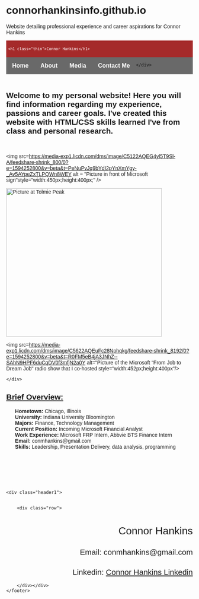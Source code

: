 # connorhankinsinfo.github.io
Website detailing professional experience and career aspirations for Connor Hankins
<html>

<div class="header1">
  
  
    <h1 class="thin">Connor Hankins</h1>
    

    
</div>

<div class="navbar">
    <a href="Homepage.html"><b>Home</a></b>
  <div class="dropdown">
      <button class="dropbtn"><b>About </b>
      <i class="fa fa-caret-down"></i>
    </button>
    <div class="dropdown-content">
      <a href="About Me.html">About Me</a>
      <a href="Professional Experience.html">Professional Experience</a>
      <a href="Passions.html">Passions</a>
    </div>
  </div> 
    <div class="dropdown">
        <button class="dropbtn"><b>Media</b>
      <i class="fa fa-caret-down"></i>
    </button>
    <div class="dropdown-content">
      <a href="Blog.html">Blog</a>
      <a href="Pictures.html">Pictures</a>
      <a href="Projects.html">Projects</a>
    </div>
</div> 
    <div class="navbar">
        <a href="Contact Me Form.html"><b>Contact Me</a></b>
    </button>
      
    
    
    </div>
  </div> 
</div>




    
<br>
    
<H2> Welcome to my personal website! Here you will find information regarding my experience, passions and career goals. I've created this website with HTML/CSS skills learned I've from class and personal research. </h2>

<Br>
<div>


 <img src=https://media-exp1.licdn.com/dms/image/C5122AQEG4yl5T9Sl-A/feedshare-shrink_800/0?e=1594252800&v=beta&t=PeNuPvJq9bYdI2pYnXmYgy-_Av5AYpeZxTLPQWn8WEY alt = "Picture in front of Microsoft sign"style="width:450px;height:400px;" />


<img src= https://pbs.twimg.com/profile_images/1238634589914116096/p9H_sC-y.jpg Alt= "Picture at Tolmie Peak" style="width:420px;height:400px;" />
    
<img src=https://media-exp1.licdn.com/dms/image/C5622AQEuFc28Nphqkg/feedshare-shrink_8192/0?e=1594252800&v=beta&t=R0FM5eB4jA3JNhZ--SAhN9HPF6duCqDV0f3mfjN2a0Y alt="Picture of the Microsoft "From Job to Dream Job" radio show that I co-hosted style="width:452px;height:400px"/>
    
   

</div>
    
    </div>


    

    
<H2><u>Brief Overview:</u></H2>    
    


   
<ul>
<b>Hometown:</b> Chicago, Illinois <br>
<b>University:</b> Indiana University Bloomington <br>
<b>Majors: </b>Finance, Technology Management <br>
    <b>Current Position:</b> Incoming Microsoft Financial Analyst <br>
<b>Work Experience:</b> Microsoft FRP Intern, Abbvie BTS Finance Intern <br>
    <b> Email: </b>conmhankins@gmail.com <br>
    <b> Skills: </b> Leadership, Presentation Delivery, data analysis, programming
    
   
    
</ul>
    
    
    
    
    
    
    
    
    
    
    
<br><br><br><br><br>
    <footer>
        
    <div class="header1">
  
    
        <div class="row">
  <h1 class="rightthin">Connor Hankins</h1>
    <h2 class="rightthin">Email: conmhankins@gmail.com</h2>
     <h2 class="rightthin"> Linkedin: <a href="https://www.linkedin.com/in/connorhankins/">Connor Hankins Linkedin</a></h2>
        
        
    
        </div></div>
    </footer>
    

</html>

<style>
    
.header1 {
padding: 5px;
text-align: left;
color: white;
font-size: 12px;
background-color: brown;
font-family: sans-serif;
font-weight: 100;
}
.header2 {
padding: 5px;
text-align: left;
color: dimgray;
font-size: 30px;
background-color: whitesmoke;
font-family: sans-serif;
font-weight:lighter;
line-height: 50%;
}
.left {
float: left;
padding: 0 5px 5px 0;
}   
.right {
text-align: right;
}  
.thin{
font-weight: 200;
}
    .rightthin{
        text-align: right;
        font-weight: 200;
    }
body {
  font-family: Arial, Helvetica, sans-serif;
}

.navbar {
  overflow: hidden;
  background-color: dimgray;
}

.navbar a {
  float: left;
  font-size: 16px;
  color: white;
  text-align: center;
  padding: 14px 16px;
  text-decoration: none;
}

.dropdown {
  float: left;
  overflow: hidden;
}

.dropdown .dropbtn {
  font-size: 16px;  
  border: none;
  outline: none;
  color: white;
  padding: 14px 16px;
  background-color: inherit;
  font-family: inherit;
  margin: 0;
}

.navbar a:hover, .dropdown:hover .dropbtn {
  background-color: brown;
}

.dropdown-content {
  display: none;
  position: absolute;
  background-color: #f9f9f9;
  min-width: 160px;
  box-shadow: 0px 8px 16px 0px rgba(0,0,0,0.2);
  z-index: 1;
}

.dropdown-content a {
  float: none;
  color: black;
  padding: 12px 16px;
  text-decoration: none;
  display: block;
  text-align: left;
}

.dropdown-content a:hover {
  background-color: brown;
}

.dropdown:hover .dropdown-content {
  display: block;
}

.column {
  flex: 50%;
    font-weight: 400;
    font-family: sans-serif;
    font-size: 20px;
}

/* Clear floats after the columns */
.row:after {
  display: flex;
    font-weight: 100;
    font-family: sans-serif;
    font-size: 12px;
}


</style>
